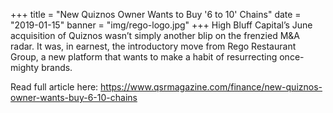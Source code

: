 +++
title = "New Quiznos Owner Wants to Buy '6 to 10' Chains"
date = "2019-01-15"
banner = "img/rego-logo.jpg"
+++
High Bluff Capital’s June acquisition of Quiznos wasn’t simply another blip on the frenzied M&A radar. It was, in earnest, the introductory move from Rego Restaurant Group, a new platform that wants to make a habit of resurrecting once-mighty brands.



Read full article here: <https://www.qsrmagazine.com/finance/new-quiznos-owner-wants-buy-6-10-chains>
